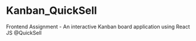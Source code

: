 # Kanban_QuickSell
Frontend Assignment - An interactive Kanban board application using React JS @QuickSell

